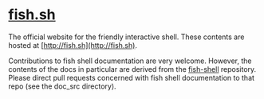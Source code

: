 # [fish.sh](http://fish.sh/)

The official website for the friendly interactive shell. These contents are hosted at [http://fish.sh](http://fish.sh).

Contributions to fish shell documentation are very welcome.
However, the contents of the docs in particular are derived from the [fish-shell](https://github.com/fish-shell/fish-shell/) repository.
Please direct pull requests concerned with fish shell documentation to that repo (see the doc\_src directory).
